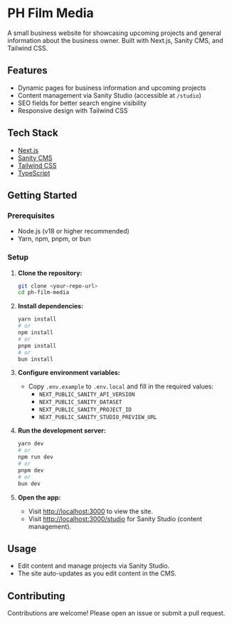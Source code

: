 # PH Film Media

A small business website for showcasing upcoming projects and general information about the business owner. Built with Next.js, Sanity CMS, and Tailwind CSS.

## Features

- Dynamic pages for business information and upcoming projects
- Content management via Sanity Studio (accessible at `/studio`)
- SEO fields for better search engine visibility
- Responsive design with Tailwind CSS

## Tech Stack

- [Next.js](https://nextjs.org/)
- [Sanity CMS](https://www.sanity.io/)
- [Tailwind CSS](https://tailwindcss.com/)
- [TypeScript](https://www.typescriptlang.org/)

## Getting Started

### Prerequisites

- Node.js (v18 or higher recommended)
- Yarn, npm, pnpm, or bun

### Setup

1. **Clone the repository:**
   ```bash
   git clone <your-repo-url>
   cd ph-film-media
   ```
2. **Install dependencies:**
   ```bash
   yarn install
   # or
   npm install
   # or
   pnpm install
   # or
   bun install
   ```
3. **Configure environment variables:**

   - Copy `.env.example` to `.env.local` and fill in the required values:
     - `NEXT_PUBLIC_SANITY_API_VERSION`
     - `NEXT_PUBLIC_SANITY_DATASET`
     - `NEXT_PUBLIC_SANITY_PROJECT_ID`
     - `NEXT_PUBLIC_SANITY_STUDIO_PREVIEW_URL`

4. **Run the development server:**

   ```bash
   yarn dev
   # or
   npm run dev
   # or
   pnpm dev
   # or
   bun dev
   ```

5. **Open the app:**
   - Visit [http://localhost:3000](http://localhost:3000) to view the site.
   - Visit [http://localhost:3000/studio](http://localhost:3000/studio) for Sanity Studio (content management).

## Usage

- Edit content and manage projects via Sanity Studio.
- The site auto-updates as you edit content in the CMS.

## Contributing

Contributions are welcome! Please open an issue or submit a pull request.
